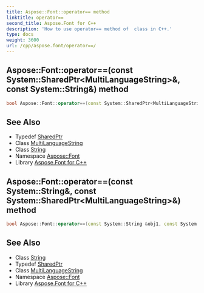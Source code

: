 ```yaml
---
title: Aspose::Font::operator== method
linktitle: operator==
second_title: Aspose.Font for C++
description: 'How to use operator== method of  class in C++.'
type: docs
weight: 3600
url: /cpp/aspose.font/operator==/
---
```

## Aspose::Font::operator==(const System::SharedPtr\<MultiLanguageString\>\&, const System::String\&) method




```cpp
bool Aspose::Font::operator==(const System::SharedPtr<MultiLanguageString> &obj1, const System::String &obj2)
```

## See Also

* Typedef [SharedPtr](../../system/sharedptr/)
* Class [MultiLanguageString](../multilanguagestring/)
* Class [String](../../system/string/)
* Namespace [Aspose::Font](../)
* Library [Aspose.Font for C++](../../)
## Aspose::Font::operator==(const System::String\&, const System::SharedPtr\<MultiLanguageString\>\&) method




```cpp
bool Aspose::Font::operator==(const System::String &obj1, const System::SharedPtr<MultiLanguageString> &obj2)
```

## See Also

* Class [String](../../system/string/)
* Typedef [SharedPtr](../../system/sharedptr/)
* Class [MultiLanguageString](../multilanguagestring/)
* Namespace [Aspose::Font](../)
* Library [Aspose.Font for C++](../../)

